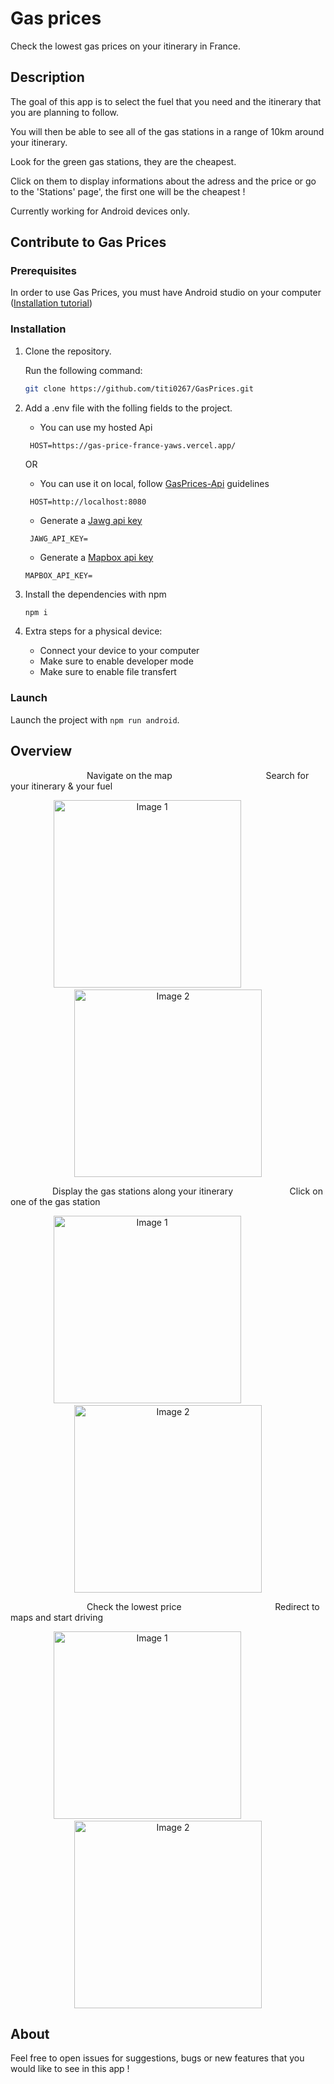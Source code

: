 # Gas prices

Check the lowest gas prices on your itinerary in France.

## Description

The goal of this app is to select the fuel that you need and the itinerary that you are planning to follow.

You will then be able to see all of the gas stations in a range of 10km around your itinerary.

Look for the green gas stations, they are the cheapest.

Click on them to display informations about the adress and the price or go to the 'Stations' page', the first one will be the cheapest !

Currently working for Android devices only.

## Contribute to Gas Prices

### Prerequisites

In order to use Gas Prices, you must have Android studio on your computer ([Installation tutorial](https://developer.android.com/studio?gclid=CjwKCAiAk9itBhASEiwA1my_6-dk0m3UvyOMjxqDJeNsd9j0jMEXx3uFZYSBSyfwXPqqH3YuMeWnxxoCY3oQAvD_BwE&gclsrc=aw.ds))

### Installation

1. Clone the repository.

   Run the following command:

   ```bash
   git clone https://github.com/titi0267/GasPrices.git
   ```

2. Add a .env file with the folling fields to the project.

   - You can use my hosted Api

   ```.env
    HOST=https://gas-price-france-yaws.vercel.app/
   ```
   OR

   - You can use it on local, follow [GasPrices-Api](https://github.com/titi0267/GasPrices-Api) guidelines
     
   ```.env
    HOST=http://localhost:8080
   ```

   - Generate a [Jawg api key](https://www.jawg.io/en/)

   ```.env
    JAWG_API_KEY=
   ```

   - Generate a [Mapbox api key](https://www.mapbox.com/)

   ```.env
   MAPBOX_API_KEY=
   ```

4. Install the dependencies with npm

   ```bash
   npm i
   ```

5. Extra steps for a physical device:
   - Connect your device to your computer
   - Make sure to enable developer mode
   - Make sure to enable file transfert

### Launch

Launch the project with
`npm run android`.

## Overview

<p align="left">
     &nbsp;&nbsp;&nbsp;&nbsp;&nbsp;&nbsp;&nbsp;  &nbsp;&nbsp;&nbsp;&nbsp;&nbsp;&nbsp;&nbsp;&nbsp;&nbsp;&nbsp;&nbsp;&nbsp;&nbsp;&nbsp;&nbsp;  &nbsp;&nbsp;&nbsp;&nbsp;&nbsp;&nbsp;
  <span>Navigate on the map</span>
    &nbsp;&nbsp;&nbsp;&nbsp;&nbsp;&nbsp;&nbsp;&nbsp;&nbsp;&nbsp;&nbsp;&nbsp;&nbsp;&nbsp;  &nbsp;&nbsp;&nbsp;&nbsp;&nbsp;&nbsp;&nbsp;&nbsp;&nbsp;&nbsp;&nbsp;&nbsp;&nbsp;&nbsp;&nbsp;&nbsp;&nbsp;&nbsp;&nbsp;&nbsp;&nbsp;
  <span>Search for your itinerary & your fuel</span>
</p>

<p align="center">
  <img src="src/assets//ReadMe/map-page.png" alt="Image 1" width="300">
  &nbsp;&nbsp;&nbsp;&nbsp;&nbsp;&nbsp;&nbsp;&nbsp;&nbsp;&nbsp;&nbsp;&nbsp;&nbsp;&nbsp;&nbsp;&nbsp;
  <img src="src/assets//ReadMe/search-page.png" alt="Image 2" width="300">
</p>

<p align="left">
    &nbsp;&nbsp;&nbsp;&nbsp;&nbsp;&nbsp;&nbsp;&nbsp; &nbsp;&nbsp;&nbsp;&nbsp;&nbsp;&nbsp;&nbsp;
  <span>Display the gas stations along your itinerary</span>
      &nbsp;&nbsp;&nbsp;&nbsp;&nbsp;&nbsp;&nbsp;&nbsp;&nbsp;&nbsp;&nbsp;&nbsp;&nbsp;&nbsp;&nbsp;&nbsp;&nbsp;&nbsp;&nbsp;&nbsp;&nbsp;
  <span>Click on one of the gas station</span>
</p>

<p align="center">
  <img src="src/assets//ReadMe/pumps-on-map.png" alt="Image 1" width="300">
  &nbsp;&nbsp;&nbsp;&nbsp;&nbsp;&nbsp;&nbsp;&nbsp;&nbsp;&nbsp;&nbsp;&nbsp;&nbsp;&nbsp;&nbsp;&nbsp;
  <img src="src/assets//ReadMe/click-on-pump.png" alt="Image 2" width="300">
</p>

<p align="left">
    &nbsp;&nbsp;&nbsp;&nbsp;&nbsp;&nbsp;&nbsp;  &nbsp;&nbsp;&nbsp;&nbsp;&nbsp;&nbsp;&nbsp;&nbsp;&nbsp;&nbsp;&nbsp;&nbsp;&nbsp;&nbsp;&nbsp;  &nbsp;&nbsp;&nbsp;&nbsp;&nbsp;&nbsp;
  <span>Check the lowest price</span>
    &nbsp;&nbsp;&nbsp;&nbsp;&nbsp;&nbsp;&nbsp;&nbsp;&nbsp;&nbsp;&nbsp;&nbsp;&nbsp;&nbsp;  &nbsp;&nbsp;&nbsp;&nbsp;&nbsp;&nbsp;&nbsp;&nbsp;&nbsp;&nbsp;&nbsp;&nbsp;&nbsp;&nbsp;&nbsp;&nbsp;&nbsp;&nbsp;&nbsp;&nbsp;&nbsp;
  <span>Redirect to maps and start driving</span>
</p>

<p align="center">
  <img src="src/assets//ReadMe/pump-data.png" alt="Image 1" width="300">
  &nbsp;&nbsp;&nbsp;&nbsp;&nbsp;&nbsp;&nbsp;&nbsp;&nbsp;&nbsp;&nbsp;&nbsp;&nbsp;&nbsp;&nbsp;&nbsp;
  <img src="src/assets//ReadMe/redirect-to-maps.png" alt="Image 2" width="300">
</p>

## About

Feel free to open issues for suggestions, bugs or new features that you would like to see in this app !
